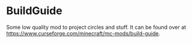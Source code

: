 # BuildGuide
Some low quality mod to project circles and stuff. It can be found over at https://www.curseforge.com/minecraft/mc-mods/build-guide.